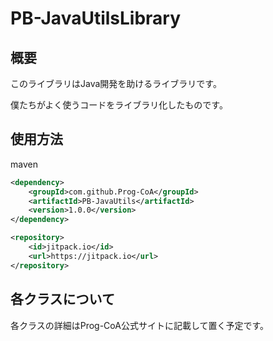 # PB-JavaUtilsLibrary

## 概要

このライブラリはJava開発を助けるライブラリです。

僕たちがよく使うコードをライブラリ化したものです。

## 使用方法

maven

```xml
<dependency>
    <groupId>com.github.Prog-CoA</groupId>
    <artifactId>PB-JavaUtils</artifactId>
    <version>1.0.0</version>
</dependency>
```

```xml
<repository>
    <id>jitpack.io</id>
    <url>https://jitpack.io</url>
</repository>
```

## 各クラスについて

各クラスの詳細はProg-CoA公式サイトに記載して置く予定です。
